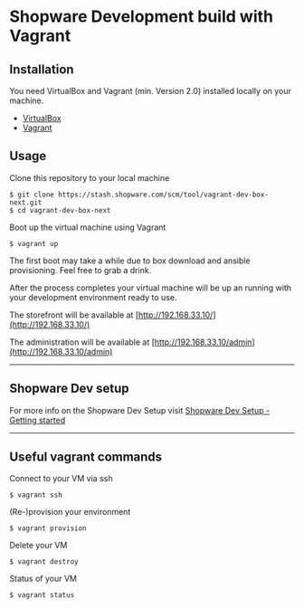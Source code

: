 Shopware Development build with Vagrant
=======================================

## Installation
You need VirtualBox and Vagrant (min. Version 2.0) installed locally on your machine.
- [VirtualBox](https://www.virtualbox.org/wiki/Downloads)
- [Vagrant](https://www.vagrantup.com/downloads.html)

## Usage

Clone this repository to your local machine
    
    $ git clone https://stash.shopware.com/scm/tool/vagrant-dev-box-next.git
    $ cd vagrant-dev-box-next

Boot up the virtual machine using Vagrant
    
    $ vagrant up

The first boot may take a while due to box download and ansible provisioning. Feel free to grab a drink.

After the process completes your virtual machine will be up an running with your development environment ready to use. 

The storefront will be available at [http://192.168.33.10/](http://192.168.33.10/)

The administration will be available at [http://192.168.33.10/admin](http://192.168.33.10/admin)

---

## Shopware Dev setup

For more info on the Shopware Dev Setup visit [Shopware Dev Setup - Getting started](https://docs.shopware.com/en/shopware-platform-en/getting-started/dev-setup?category=shopware-platform-en/getting-started)

---

## Useful vagrant commands 

Connect to your VM via ssh
    
    $ vagrant ssh 

(Re-)provision your environment

    $ vagrant provision

Delete your VM 

    $ vagrant destroy

Status of your VM

    $ vagrant status
